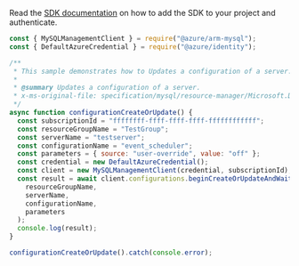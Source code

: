 Read the [SDK documentation](https://github.com/Azure/azure-sdk-for-js/blob/%40azure%2Farm-mysql_5.0.1/sdk/mysql/arm-mysql/README.md) on how to add the SDK to your project and authenticate.

```javascript
const { MySQLManagementClient } = require("@azure/arm-mysql");
const { DefaultAzureCredential } = require("@azure/identity");

/**
 * This sample demonstrates how to Updates a configuration of a server.
 *
 * @summary Updates a configuration of a server.
 * x-ms-original-file: specification/mysql/resource-manager/Microsoft.DBforMySQL/stable/2017-12-01/examples/ConfigurationCreateOrUpdate.json
 */
async function configurationCreateOrUpdate() {
  const subscriptionId = "ffffffff-ffff-ffff-ffff-ffffffffffff";
  const resourceGroupName = "TestGroup";
  const serverName = "testserver";
  const configurationName = "event_scheduler";
  const parameters = { source: "user-override", value: "off" };
  const credential = new DefaultAzureCredential();
  const client = new MySQLManagementClient(credential, subscriptionId);
  const result = await client.configurations.beginCreateOrUpdateAndWait(
    resourceGroupName,
    serverName,
    configurationName,
    parameters
  );
  console.log(result);
}

configurationCreateOrUpdate().catch(console.error);
```
